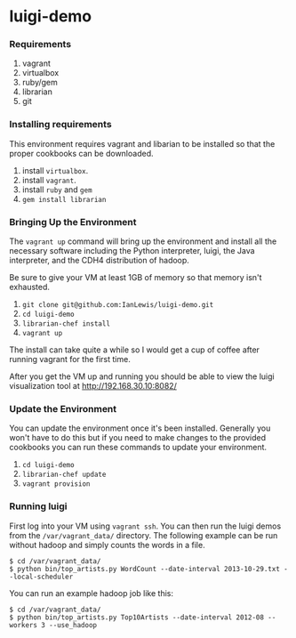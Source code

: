 luigi-demo
==========

### Requirements

1. vagrant
2. virtualbox
3. ruby/gem
4. librarian
6. git

### Installing requirements

This environment requires vagrant and libarian to be installed so
that the proper cookbooks can be downloaded.

1. install `virtualbox`.
2. install `vagrant`.
4. install `ruby` and `gem`
5. `gem install librarian`

### Bringing Up the Environment

The `vagrant up` command will bring up the environment and install
all the necessary software including the Python interpreter, luigi,
the Java interpreter, and the CDH4 distribution of hadoop.

Be sure to give your VM at least 1GB of memory so that memory isn't
exhausted.

1. `git clone git@github.com:IanLewis/luigi-demo.git`
2. `cd luigi-demo`
3. `librarian-chef install`
4. `vagrant up`

The install can take quite a while so I would get a cup of coffee
after running vagrant for the first time.

After you get the VM up and running you should be able to view the
luigi visualization tool at http://192.168.30.10:8082/

### Update the Environment

You can update the environment once it's been installed. Generally
you won't have to do this but if you need to make changes to the
provided cookbooks you can run these commands to update your environment.

1. `cd luigi-demo`
2. `librarian-chef update`
3. `vagrant provision`

### Running luigi

First log into your VM using `vagrant ssh`.  You can then run the luigi demos
from the `/var/vagrant_data/` directory. The following example can be run
without hadoop and simply counts the words in a file.

    $ cd /var/vagrant_data/
    $ python bin/top_artists.py WordCount --date-interval 2013-10-29.txt --local-scheduler

You can run an example hadoop job like this:

    $ cd /var/vagrant_data/
    $ python bin/top_artists.py Top10Artists --date-interval 2012-08 --workers 3 --use_hadoop

